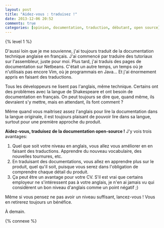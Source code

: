 ```yaml
---
layout: post
title: "Aidez-vous : traduisez !"
date: 2013-12-06 20:52
comments: true
categories: [opinion, documentation, traduction, débutant, open source]
---
```


{% level 1 %}

D'aussi loin que je me souvienne,
j'ai toujours traduit de la documentation technique anglaise en français.
J'ai commencé par traduire des tutoriaux sur l'assembleur, juste pour moi.
Plus tard, j'ai traduis des pages de documentation sur Netbeans.
C'était un autre temps, un temps où je n'utilisais pas encore Vim, où je
programmais en Java… Et j'ai énormement appris en faisant des traductions.

<!-- more -->

Tous les développeurs ne lisent pas l'anglais, même technique. Certains ont
des problèmes avec la langue de Shakespeare et ont besoin de documentation
en français. On peut toujours se dire que, quand même, ils devraient s'y
mettre, mais en attendant, ils font comment ?

Même quand vous maitrisez assez l'anglais pour lire la documentation dans
la langue originale, il est toujours plaisant de pouvoir
lire dans sa langue, surtout pour une première approche du produit.

**Aidez-vous, traduisez de la documentation open-source !** J'y vois trois
avantages:

1. Quel que soit votre niveau en anglais, vous allez vous améliorer en
   en faisant des traductions. Apprendre du nouveau vocabulaire, des
   nouvelles tournures, etc.
2. En traduisant des documentations, vous allez en apprendre plus sur
   le produit, quel qu'il soit, puisque vous serez dans l'obligation
   de comprendre chaque détail du produit.
3. Ça peut être un avantage pour votre CV. S'il est vrai que certains
   employeur ne s'intéressent pas à votre anglais, je n'en ai jamais vu
   qui considèrent un bon niveau d'anglais comme un point négatif ;)

Même si vous pensez ne pas avoir un niveau suffisant, lancez-vous ! Vous
en retirerez toujours un bénéfice.

À demain.

{% connexe %}
